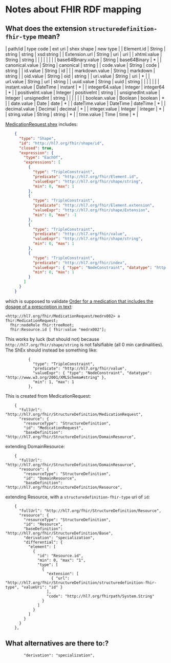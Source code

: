 # Notes about FHIR RDF mapping

## What does the extension `structuredefinition-fhir-type` mean?

| path/id			    | type code | ext uri		| shex shape | new type |
| Element.id			| String	| string		| string	 | xsd:string |
| Extension.url			| String	| uri			| uri   	 | 
| xhtml.value			| String	| string        |       	 | 
|                       |           |               |       	 | 
| base64Binary.value	| String	| base64Binary  | *     	 | 
| canonical.value		| String	| canonical     | string	 | 
| code.value			| String	| code          | string	 | 
| id.value				| String	| id            |       	 | 
| markdown.value		| String	| markdown      | string	 | 
| oid.value				| String	| oid           | string	 | 
| uri.value				| String	| uri           | *     	 | 
| url.value				| String	| url           | string	 | 
| uuid.value			| String	| uuid          | string	 | 
|                       |           |               |       	 | 
| instant.value			| DateTime	| instant       | *     	 | 
| integer64.value		| Integer	| integer64     | *     	 | 
| positiveInt.value		| Integer	| positiveInt   | string	 | 
| unsignedInt.value		| Integer	| unsignedInt   | string	 | 
|                       |           |               |       	 | 
| boolean.value			| Boolean	| boolean       | *     	 | 
| date.value			| Date		| date          | *     	 | 
| dateTime.value		| DateTime	| dateTime      | *     	 | 
| decimal.value			| Decimal	| decimal       | *     	 | 
| integer.value			| Integer	| integer       | *     	 | 
| string.value			| String	| string        | *     	 | 
| time.value			| Time		| time			| *			 | 


[MedicationRequest.shex](https://build.fhir.org/medicationrequest.shex.html) includes:

``` json
    {
      "type": "Shape",
      "id": "http://hl7.org/fhir/shape/id",
      "closed": true,
      "expression": {
        "type": "EachOf",
        "expressions": [
          {
            "type": "TripleConstraint",
            "predicate": "http://hl7.org/fhir/Element.id",
            "valueExpr": "http://hl7.org/fhir/shape/string",
            "min": 0, "max": 1
          },
          {
            "type": "TripleConstraint",
            "predicate": "http://hl7.org/fhir/Element.extension",
            "valueExpr": "http://hl7.org/fhir/shape/Extension",
            "min": 0, "max": -1
          },
          {
            "type": "TripleConstraint",
            "predicate": "http://hl7.org/fhir/value",
            "valueExpr": "http://hl7.org/fhir/shape/string",
            "min": 0, "max": 1
          },
          {
            "type": "TripleConstraint",
            "predicate": "http://hl7.org/fhir/index",
            "valueExpr": { "type": "NodeConstraint", "datatype": "http://www.w3.org/2001/XMLSchema#integer" },
            "min": 0, "max": 1
          }
        ]
      }
    }
```

which is supposed to validate [Order for a medication that includes the dosage of a prescription in text](https://build.fhir.org/medicationrequestexample2.ttl.html):
``` turtle
<http://hl7.org/fhir/MedicationRequest/medrx002> a fhir:MedicationRequest;
  fhir:nodeRole fhir:treeRoot;
  fhir:Resource.id [ fhir:value "medrx002"];
```

This works by luck (but should not) because `http://hl7.org/fhir/shape/string` is not falsifiable (all 0 min cardinalities). The ShEx should instead be something like:
```
          {
            "type": "TripleConstraint",
            "predicate": "http://hl7.org/fhir/value",
            "valueExpr": { "type": "NodeConstraint", "datatype": "http://www.w3.org/2001/XMLSchema#string" },
            "min": 1, "max": 1
          },
```

This is created from MedicationRequest:
```
    {
      "fullUrl": "http://hl7.org/fhir/StructureDefinition/MedicationRequest",
      "resource": {
        "resourceType": "StructureDefinition",
        "id": "MedicationRequest",
        "baseDefinition": "http://hl7.org/fhir/StructureDefinition/DomainResource",
```

extending DomainResource:
```
    {
      "fullUrl": "http://hl7.org/fhir/StructureDefinition/DomainResource",
      "resource": {
        "resourceType": "StructureDefinition",
        "id": "DomainResource", 
        "baseDefinition": "http://hl7.org/fhir/StructureDefinition/Resource", 
```

extending Resource, with a `structuredefinition-fhir-type` uri of `id`:
```
    {
      "fullUrl": "http://hl7.org/fhir/StructureDefinition/Resource",
      "resource": {
        "resourceType": "StructureDefinition",
        "id": "Resource",
        "baseDefinition": "http://hl7.org/fhir/StructureDefinition/Base",
        "derivation": "specialization",
        "differential": {
          "element": [
            {
              "id": "Resource.id",
              "min": 0, "max": "1",
              "type": [
                {
                  "extension": [
                    { "url": "http://hl7.org/fhir/StructureDefinition/structuredefinition-fhir-type", "valueUri": "id" }
                  ],
                  "code": "http://hl7.org/fhirpath/System.String"
                }
              ]
            }
          ]
        }
      }
    },
```

## What alternatives are there to:?

```
        "derivation": "specialization",
```

